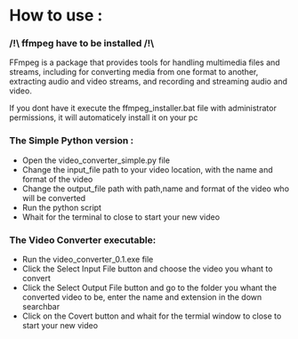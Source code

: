 # How to use :
### /!\ ffmpeg have to be installed /!\
FFmpeg is a package that provides tools for handling multimedia files and streams, including for converting media from one format to another, extracting audio and video streams, and recording and streaming audio and video.

If you dont have it execute the ffmpeg_installer.bat file with administrator permissions, it will automaticely install it on your pc

 ### The Simple Python version :
   - Open the video_converter_simple.py file
   - Change the input_file path to your video location, with the name and format of the video
   - Change the output_file path with path,name and format of the video who will be converted
   - Run the python script 
   - Whait for the terminal to close to start your new video
   
### The Video Converter executable:
   - Run the video_converter_0.1.exe file
   - Click the Select Input File button and choose the video you whant to convert
   - Click the Select Output File button and go to the folder you whant the converted video to be, enter the name and extension in the down searchbar
   - Click on the Covert button and whait for the termial window to close to start your new video
